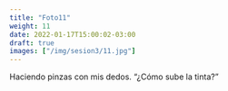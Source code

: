 ```yaml
---
title: "Foto11"
weight: 11
date: 2022-01-17T15:00:02-03:00
draft: true
images: ["/img/sesion3/11.jpg"]
---
```

Haciendo pinzas con mis dedos. “¿Cómo sube la tinta?”